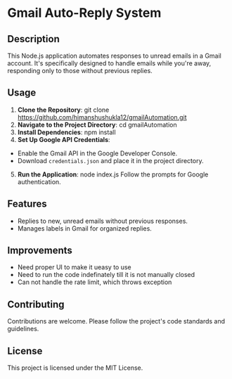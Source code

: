 # Gmail Auto-Reply System

## Description
This Node.js application automates responses to unread emails in a Gmail account. It's specifically designed to handle emails while you're away, responding only to those without previous replies.

## Usage
1. **Clone the Repository**:
   git clone https://github.com/himanshushukla12/gmailAutomation.git
2. **Navigate to the Project Directory**:
   cd gmailAutomation
3. **Install Dependencies**:
   npm install
4. **Set Up Google API Credentials**:
- Enable the Gmail API in the Google Developer Console.
- Download `credentials.json` and place it in the project directory.

5. **Run the Application**:
   node index.js
Follow the prompts for Google authentication.

## Features
- Replies to new, unread emails without previous responses.
- Manages labels in Gmail for organized replies.
## Improvements
- Need proper UI to make it ueasy to use
- Need to run the code indefinately till it is not manually closed
- Can not handle the rate limit, which throws exception
## Contributing
Contributions are welcome. Please follow the project's code standards and guidelines.

## License
This project is licensed under the MIT License.
